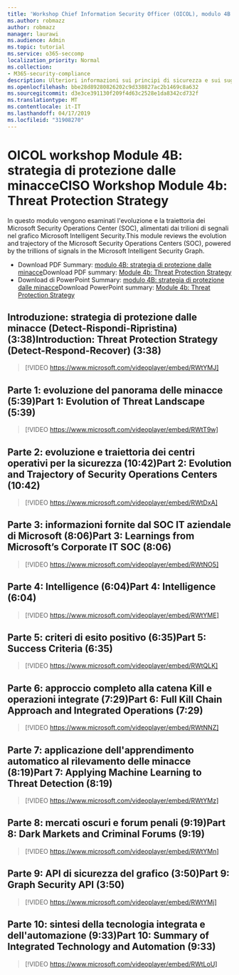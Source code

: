 ```yaml
---
title: 'Workshop Chief Information Security Officer (OICOL), modulo 4B: strategia di protezione dalle minacce'
ms.author: robmazz
author: robmazz
manager: laurawi
ms.audience: Admin
ms.topic: tutorial
ms.service: o365-seccomp
localization_priority: Normal
ms.collection:
- M365-security-compliance
description: Ulteriori informazioni sui principi di sicurezza e sui suggerimenti per modernizzare la sicurezza nell'organizzazione.
ms.openlocfilehash: bbe28d89280826202c9d338827ac2b1469c8a632
ms.sourcegitcommit: d3e3ce391130f209f4d63c2528e1da8342cd732f
ms.translationtype: MT
ms.contentlocale: it-IT
ms.lasthandoff: 04/17/2019
ms.locfileid: "31908270"
---
```

# <a name="ciso-workshop-module-4b-threat-protection-strategy"></a><span data-ttu-id="41d08-103">OICOL workshop Module 4B: strategia di protezione dalle minacce</span><span class="sxs-lookup"><span data-stu-id="41d08-103">CISO Workshop Module 4b: Threat Protection Strategy</span></span> 

<span data-ttu-id="41d08-104">In questo modulo vengono esaminati l'evoluzione e la traiettoria dei Microsoft Security Operations Center (SOC), alimentati dai trilioni di segnali nel grafico Microsoft Intelligent Security.</span><span class="sxs-lookup"><span data-stu-id="41d08-104">This module reviews the evolution and trajectory of the Microsoft Security Operations Centers (SOC), powered by the trillions of signals in the Microsoft Intelligent Security Graph.</span></span>

- <span data-ttu-id="41d08-105">Download PDF Summary: [modulo 4B: strategia di protezione dalle minacce](media/ciso-workshop-4b-threat-protection-strategy.pdf)</span><span class="sxs-lookup"><span data-stu-id="41d08-105">Download PDF summary: [Module 4b: Threat Protection Strategy](media/ciso-workshop-4b-threat-protection-strategy.pdf)</span></span>
- <span data-ttu-id="41d08-106">Download di PowerPoint Summary: [modulo 4B: strategia di protezione dalle minacce](https://docs.microsoft.com/office365/securitycompliance/media/ciso-workshop-4b-threat-protection-strategy.pptx)</span><span class="sxs-lookup"><span data-stu-id="41d08-106">Download PowerPoint summary: [Module 4b: Threat Protection Strategy](https://docs.microsoft.com/office365/securitycompliance/media/ciso-workshop-4b-threat-protection-strategy.pptx)</span></span>

## <a name="introduction-threat-protection-strategy-detect-respond-recover-338"></a><span data-ttu-id="41d08-107">Introduzione: strategia di protezione dalle minacce (Detect-Rispondi-Ripristina) (3:38)</span><span class="sxs-lookup"><span data-stu-id="41d08-107">Introduction: Threat Protection Strategy (Detect-Respond-Recover) (3:38)</span></span>

> [!VIDEO https://www.microsoft.com/videoplayer/embed/RWtYMJ]

## <a name="part-1-evolution-of-threat-landscape-539"></a><span data-ttu-id="41d08-108">Parte 1: evoluzione del panorama delle minacce (5:39)</span><span class="sxs-lookup"><span data-stu-id="41d08-108">Part 1: Evolution of Threat Landscape (5:39)</span></span>

> [!VIDEO https://www.microsoft.com/videoplayer/embed/RWtT9w]

## <a name="part-2-evolution-and-trajectory-of-security-operations-centers-1042"></a><span data-ttu-id="41d08-109">Parte 2: evoluzione e traiettoria dei centri operativi per la sicurezza (10:42)</span><span class="sxs-lookup"><span data-stu-id="41d08-109">Part 2: Evolution and Trajectory of Security Operations Centers (10:42)</span></span>

> [!VIDEO https://www.microsoft.com/videoplayer/embed/RWtDxA]

## <a name="part-3-learnings-from-microsofts-corporate-it-soc-806"></a><span data-ttu-id="41d08-110">Parte 3: informazioni fornite dal SOC IT aziendale di Microsoft (8:06)</span><span class="sxs-lookup"><span data-stu-id="41d08-110">Part 3: Learnings from Microsoft’s Corporate IT SOC (8:06)</span></span>

> [!VIDEO https://www.microsoft.com/videoplayer/embed/RWtNO5]

## <a name="part-4-intelligence-604"></a><span data-ttu-id="41d08-111">Parte 4: Intelligence (6:04)</span><span class="sxs-lookup"><span data-stu-id="41d08-111">Part 4: Intelligence (6:04)</span></span>

> [!VIDEO https://www.microsoft.com/videoplayer/embed/RWtYME]

## <a name="part-5-success-criteria-635"></a><span data-ttu-id="41d08-112">Parte 5: criteri di esito positivo (6:35)</span><span class="sxs-lookup"><span data-stu-id="41d08-112">Part 5: Success Criteria (6:35)</span></span>

> [!VIDEO https://www.microsoft.com/videoplayer/embed/RWtQLK]

## <a name="part-6-full-kill-chain-approach-and-integrated-operations-729"></a><span data-ttu-id="41d08-113">Parte 6: approccio completo alla catena Kill e operazioni integrate (7:29)</span><span class="sxs-lookup"><span data-stu-id="41d08-113">Part 6: Full Kill Chain Approach and Integrated Operations (7:29)</span></span>

> [!VIDEO https://www.microsoft.com/videoplayer/embed/RWtNNZ]

## <a name="part-7-applying-machine-learning-to-threat-detection-819"></a><span data-ttu-id="41d08-114">Parte 7: applicazione dell'apprendimento automatico al rilevamento delle minacce (8:19)</span><span class="sxs-lookup"><span data-stu-id="41d08-114">Part 7: Applying Machine Learning to Threat Detection (8:19)</span></span>

> [!VIDEO https://www.microsoft.com/videoplayer/embed/RWtYMz]

## <a name="part-8-dark-markets-and-criminal-forums-919"></a><span data-ttu-id="41d08-115">Parte 8: mercati oscuri e forum penali (9:19)</span><span class="sxs-lookup"><span data-stu-id="41d08-115">Part 8: Dark Markets and Criminal Forums (9:19)</span></span>

> [!VIDEO https://www.microsoft.com/videoplayer/embed/RWtYMn]

## <a name="part-9-graph-security-api-350"></a><span data-ttu-id="41d08-116">Parte 9: API di sicurezza del grafico (3:50)</span><span class="sxs-lookup"><span data-stu-id="41d08-116">Part 9: Graph Security API (3:50)</span></span>

> [!VIDEO https://www.microsoft.com/videoplayer/embed/RWtYMj]

## <a name="part-10-summary-of-integrated-technology-and-automation-933"></a><span data-ttu-id="41d08-117">Parte 10: sintesi della tecnologia integrata e dell'automazione (9:33)</span><span class="sxs-lookup"><span data-stu-id="41d08-117">Part 10: Summary of Integrated Technology and Automation (9:33)</span></span>

> [!VIDEO https://www.microsoft.com/videoplayer/embed/RWtLoU]